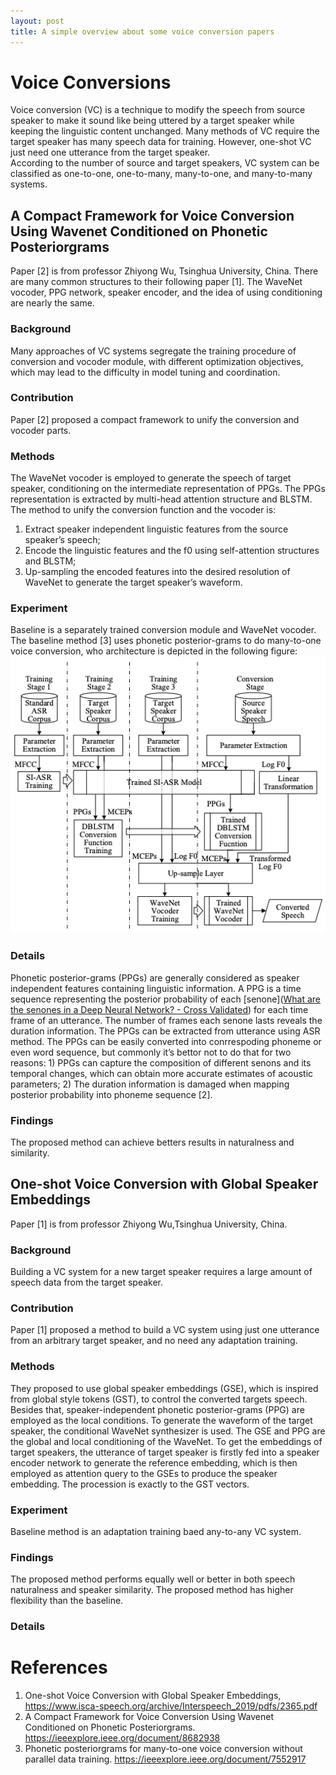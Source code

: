 ```yaml
---
layout: post
title: A simple overview about some voice conversion papers
---
```


# Voice Conversions
Voice conversion (VC) is a technique to modify the speech from source speaker to make it sound like being uttered by a target speaker while keeping the linguistic content unchanged.
Many methods of VC require the target speaker has many speech data for training. However, one-shot VC just need one utterance from the target speaker.  
According to the number of source and target speakers, VC system can be classified as one-to-one, one-to-many, many-to-one, and many-to-many systems. 

## A Compact Framework for Voice Conversion Using Wavenet Conditioned on Phonetic Posteriorgrams
Paper [2] is from professor Zhiyong Wu, Tsinghua University, China.
There are many common structures to their following paper [1].  The WaveNet vocoder, PPG network, speaker encoder, and the idea of using conditioning are nearly the same.
### Background
Many approaches  of VC systems segregate the training procedure of conversion and vocoder module, with different optimization objectives, which may lead to the difficulty in model tuning and coordination.
### Contribution
Paper [2] proposed a compact framework to unify the conversion and vocoder parts.
### Methods
The WaveNet vocoder is employed to generate the speech of target speaker, conditioning on the intermediate representation of PPGs. 
The PPGs representation is extracted by multi-head attention structure and BLSTM. 
The method to unify the conversion function and the vocoder is:
1. Extract speaker independent linguistic features from the source speaker’s speech;
2. Encode the linguistic features and the f0 using self-attention structures and BLSTM;
3. Up-sampling the encoded features into the desired resolution of WaveNet to generate the target speaker’s waveform.
### Experiment
Baseline is a separately trained conversion module and WaveNet vocoder. 
The baseline method [3] uses phonetic posterior-grams to do many-to-one voice conversion, who architecture is depicted in the following figure:
![ppgs for vc](https://raw.githubusercontent.com/CyanD/cyand.github.io/master/assets/image/voice_conversion/ppg_vc.png)
### Details
Phonetic posterior-grams (PPGs) are generally considered as speaker independent features containing linguistic information. A PPG is a time sequence representing the posterior probability of each [senone]([What are the senones in a Deep Neural Network? - Cross Validated](https://stats.stackexchange.com/q/342497)) for each time frame of an utterance. The number of frames each senone lasts reveals the duration information. The PPGs can be extracted from utterance using ASR method. The PPGs can be easily converted into conrrespoding phoneme or even word sequence, but commonly it’s bettor not to do that for two reasons: 1) PPGs can capture the composition of different senons and its temporal changes, which can obtain more accurate estimates of acoustic parameters; 2) The duration information is damaged when mapping posterior probability into phoneme sequence [2].

### Findings
The proposed method can achieve betters results in naturalness and similarity.
## One-shot Voice Conversion with Global Speaker Embeddings
Paper [1] is from  professor Zhiyong Wu,Tsinghua University, China.
### Background
Building a VC system for a new target speaker requires a large amount of speech data from the target speaker.
### Contribution
Paper [1]  proposed a method to build a VC system using just one utterance from an arbitrary target speaker, and no need any adaptation training. 
### Methods
They proposed to use global speaker embeddings (GSE), which is inspired from global style tokens (GST), to control the converted targets speech. Besides that, speaker-independent phonetic  posterior-grams (PPG) are employed as the local conditions.
To generate the waveform of the target speaker, the conditional WaveNet synthesizer is used. The GSE and PPG are the global and local conditioning of the WaveNet. 
To get the embeddings  of target speakers, the utterance of target speaker is firstly fed into a speaker encoder network to generate the reference embedding, which is then employed as attention query to the GSEs  to produce the speaker embedding. The procession is exactly to the GST vectors.
### Experiment
Baseline method is an adaptation training baed any-to-any VC system.
### Findings
The proposed method performs equally well or better in both speech naturalness and speaker similarity. 
The proposed method has higher flexibility than the baseline.
### Details


# References
1. One-shot Voice Conversion with Global Speaker Embeddings, https://www.isca-speech.org/archive/Interspeech_2019/pdfs/2365.pdf
2. A Compact Framework for Voice Conversion Using Wavenet Conditioned on Phonetic Posteriorgrams. https://ieeexplore.ieee.org/document/8682938
3. Phonetic posteriorgrams for many-to-one voice conversion without parallel data training. https://ieeexplore.ieee.org/document/7552917

